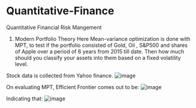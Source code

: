 # Quantitative-Finance
Quantitative Financial Risk Mangement

1. Modern Portfolio Theory
Here Mean-variance optimization is done with MPT, to test if the portfolio consisted of Gold, Oil , S&P500 and shares of Apple over a period of 6 years from 2015 till date. Then how much should you classify your assets into them based on a fixed volatility level.

Stock data is collected from Yahoo finance.
![image](https://user-images.githubusercontent.com/40626584/144705513-1d481d05-00ac-4501-9129-f55dc2267bce.png)

On evaluating MPT, Efficient Frontier comes out to be:
![image](https://user-images.githubusercontent.com/40626584/144705538-94ca3d4b-7b7b-4010-a2e4-2c07b106c4b6.png)

Indicating that:
![image](https://user-images.githubusercontent.com/40626584/144705548-cfd54f96-86ab-431b-982c-1036fc82a9f0.png)

